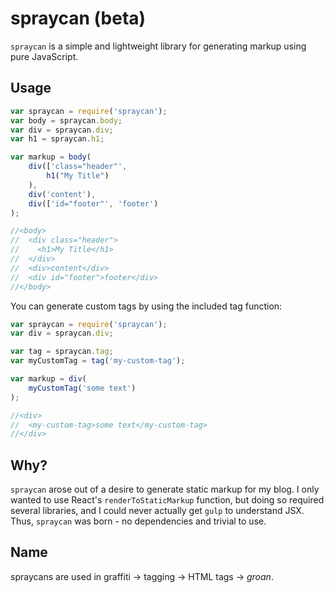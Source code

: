 # spraycan (beta)

`spraycan` is a simple and lightweight library for generating markup using pure JavaScript.

## Usage

```javascript
var spraycan = require('spraycan');
var body = spraycan.body;
var div = spraycan.div;
var h1 = spraycan.h1;

var markup = body(
    div(['class="header"',
        h1("My Title")
    ),
    div('content'),
    div(['id="footer"', 'footer')
);

//<body>
//  <div class="header">
//    <h1>My Title</h1>
//  </div>
//  <div>content</div>
//  <div id="footer">footer</div>
//</body>
```

You can generate custom tags by using the included tag function:

```javascript
var spraycan = require('spraycan');
var div = spraycan.div;

var tag = spraycan.tag;
var myCustomTag = tag('my-custom-tag');

var markup = div(
    myCustomTag('some text')
);

//<div>
//  <my-custom-tag>some text</my-custom-tag>
//</div>
```

## Why?

`spraycan` arose out of a desire to generate static markup for my blog. I only wanted to use React's `renderToStaticMarkup` function, but doing so required several libraries, and I could never actually get `gulp` to understand JSX. Thus, `spraycan` was born - no dependencies and trivial to use.

## Name

spraycans are used in graffiti -> tagging -> HTML tags -> *groan*.